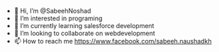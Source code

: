 - 👋 Hi, I’m @SabeehNoshad 
- 👀 I’m interested in programing <apex> 
- 🌱 I’m currently learning salesforce development
- 💞️ I’m looking to collaborate on webdevelopment
- 📫 How to reach me https://www.facebook.com/sabeeh.naushadkh

<!---
SabeehNoshad/SabeehNoshad is a ✨ special ✨ repository because its `README.md` (this file) appears on your GitHub profile.
You can click the Preview link to take a look at your changes.
--->

